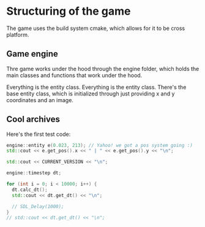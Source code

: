# Structuring of the game

The game uses the build system cmake, which allows for it to be cross platform.

## Game engine

Thre game works under the hood through the engine folder, which holds the main classes and functions that work under the hood.

Everything is the entity class. Everything is the entity class. There's the base entity class, which is initialized through just providing x and y coordinates and an image.

## Cool archives

Here's the first test code:

```c++
engine::entity e(0.023, 213); // Yahoo! we got a pos system going :)
std::cout << e.get_pos().x << " | " << e.get_pos().y << "\n";

std::cout << CURRENT_VERSION << "\n";

engine::timestep dt;

for (int i = 0; i < 10000; i++) {
  dt.calc_dt();
  std::cout << dt.get_dt() << "\n";

  // SDL_Delay(1000);
}
// std::cout << dt.get_dt() << "\n";
```
